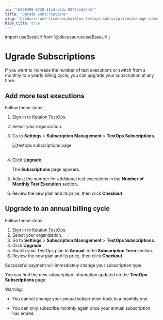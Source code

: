 ```yaml
---
id: "fb898490-0738-11ed-a2dc-0242fe3e4a3f"
title: "Ugrade Subscriptions"
slug: "products-and-licenses/katalon-testops-subscriptions/manage-subscriptions/ugrade-subscriptions"
hide_title: true
---
```

import useBaseUrl from '@docusaurus/useBaseUrl';


# <a id="id" class="anchor_top_offset"/><a id="ariaid-title1" class="anchor_top_offset"/>Ugrade Subscriptions

<p xmlns="http://www.w3.org/1999/xhtml" className="p">If you want to increase the number of test executions or switch   from a monthly to a yearly billing cycle, you can upgrade your   subscription at any time.</p> 

## <a id="id_1" class="anchor_top_offset"/>Add more test executions

<div xmlns="http://www.w3.org/1999/xhtml" className="p">Follow these steps: <ol className="ol"><li className="li">
      <p className="p">Sign in to <a className="xref j-external-link" href="https://testops.katalon.io/" target="_blank">Katalon TestOps</a>.</p>
    </li><li className="li">
      <p className="p">Select your organization.</p>
    </li><li className="li">
      <p className="p">Go to <strong className="ph b">Settings</strong> &gt; <strong className="ph b">Subscription Management</strong> &gt; <strong className="ph b">TestOps Subscriptions</strong>.</p><p className="p"><img className="image" src={useBaseUrl("https://github.com/katalon-studio/docs-images/raw/master/katalon-analytics/docs/testops-revamp-oct-subscription-docs/testops-subscription-page-upgrade-cancel.png")} alt="testops subscriptions page" /><br /><br />
      </p></li><li className="li">
      <p className="p">Click <strong className="ph b">Upgrade</strong>.</p>
      <p className="p">The <strong className="ph b">Subscriptions</strong> page appears.</p>
    </li><li className="li">
      <p className="p">Adjust the number for additional test executions in the <strong className="ph b">Number of Monthly Test Execution</strong> section.</p>
    </li><li className="li"><p className="p">Review the new plan and its price, then click <strong className="ph b">Checkout.</strong></p></li></ol></div>

## <a id="id_2" class="anchor_top_offset"/>Upgrade to an annual billing cycle

<p xmlns="http://www.w3.org/1999/xhtml" className="p">Follow these steps:</p> 
<ol xmlns="http://www.w3.org/1999/xhtml" className="ol"><li className="li">Sign in to <a className="xref j-external-link" href="https://testops.katalon.io/" target="_blank">Katalon       TestOps</a>.</li><li className="li">Select your organization.</li><li className="li">Go to <strong className="ph b">Settings</strong> &gt; <strong className="ph b">Subscription       Management</strong> &gt; <strong className="ph b">TestOps       Subscriptions</strong>.</li><li className="li">Click <strong className="ph b">Upgrade</strong>.</li><li className="li">Switch your TestOps plan to <strong className="ph b">Annual</strong> in the     <strong className="ph b">Subscription Term</strong> section.</li><li className="li">Review the new plan and its price, then click     <strong className="ph b">Checkout</strong>.</li></ol> 
<p xmlns="http://www.w3.org/1999/xhtml" className="p">Successful payment will immediately change your subscription   type.</p> 
<p xmlns="http://www.w3.org/1999/xhtml" className="p">You can find the new subscription information updated on the   <strong className="ph b">TestOps Subscriptions</strong> page.</p> 
<div xmlns="http://www.w3.org/1999/xhtml" className="note warning note_warning"><span className="note__title">Warning:</span> 
  <ul className="ul"><li className="li"><p className="p">You cannot change your annual subscription back to a monthly
        one.</p></li><li className="li"><p className="p">You can only subscribe monthly again once your annual
        subscription has ended.</p></li></ul>
</div>
